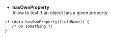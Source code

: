 * **hasOwnProperty**   
Allow to test if an object has a given property
```
if (data.hasOwnProperty(fieldName)) {
   /* Do something */ 
}
```


